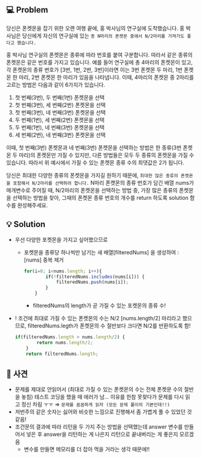 ## 💻 Problem

당신은 폰켓몬을 잡기 위한 오랜 여행 끝에, 홍 박사님의 연구실에 도착했습니다. 홍 박사님은 당신에게 자신의 연구실에 있는 `총 N마리의 폰켓몬 중에서 N/2마리를 가져가도 좋다고 했습니다.`

홍 박사님 연구실의 폰켓몬은 종류에 따라 번호를 붙여 구분합니다. 따라서 같은 종류의 폰켓몬은 같은 번호를 가지고 있습니다. 예를 들어 연구실에 총 4마리의 폰켓몬이 있고, 각 폰켓몬의 종류 번호가 [3번, 1번, 2번, 3번]이라면 이는 3번 폰켓몬 두 마리, 1번 폰켓몬 한 마리, 2번 폰켓몬 한 마리가 있음을 나타냅니다. 이때, 4마리의 폰켓몬 중 2마리를 고르는 방법은 다음과 같이 6가지가 있습니다.

1. 첫 번째(3번), 두 번째(1번) 폰켓몬을 선택
2. 첫 번째(3번), 세 번째(2번) 폰켓몬을 선택
3. 첫 번째(3번), 네 번째(3번) 폰켓몬을 선택
4. 두 번째(1번), 세 번째(2번) 폰켓몬을 선택
5. 두 번째(1번), 네 번째(3번) 폰켓몬을 선택
6. 세 번째(2번), 네 번째(3번) 폰켓몬을 선택

이때, 첫 번째(3번) 폰켓몬과 네 번째(3번) 폰켓몬을 선택하는 방법은 한 종류(3번 폰켓몬 두 마리)의 폰켓몬만 가질 수 있지만, 다른 방법들은 모두 두 종류의 폰켓몬을 가질 수 있습니다. 따라서 위 예시에서 가질 수 있는 폰켓몬 종류 수의 최댓값은 2가 됩니다.

당신은 최대한 다양한 종류의 폰켓몬을 가지길 원하기 때문에, `최대한 많은 종류의 폰켓몬을 포함해서 N/2마리를 선택하려 합니다.` N마리 폰켓몬의 종류 번호가 담긴 배열 nums가 매개변수로 주어질 때, N/2마리의 폰켓몬을 선택하는 방법 중, 가장 많은 종류의 폰켓몬을 선택하는 방법을 찾아, 그때의 폰켓몬 종류 번호의 개수를 return 하도록 solution 함수를 완성해주세요.

## 💡 Solution

- 우선 다양한 포켓몬을 가지고 싶어했으므로
    - 포켓몬을 종류당 하나씩만 남기는 새 배열[filteredNums] 을 생성하여 : [nums] 중복 제거
        
        ```jsx
        for(i=0; i<nums.length; i++){
                if(!filteredNums.includes(nums[i])) {
                    filteredNums.push(nums[i]);
                }
            }
        ```
        
        - filteredNums의 length가 곧 가질 수 있는 포켓몬의 종류 수!
- ! 조건에 최대로 가질 수 있는 폰켓몬의 수는 N/2 [nums.length/2] 마리라고 했으므로, filteredNums.legth가 폰켓몬의 수 절반보다 크다면 N/2를 반환하도록 함!
    
    ```jsx
    if(filteredNums.length > nums.length/2) {
            return nums.length/2;
        }
        return filteredNums.length;
    ```
    

## 🤔 사견

- 문제를 제대로 안읽어서 (최대로 가질 수 있는 폰켓몬의 수는 전체 폰켓문 수의 절반을 놓침) 테스트 코딩을 했을 때 에러가 남… 이유를 한참 못찾다가 문제를 다시 읽고 정신 차림 ㅜㅜ ⇒ `문제를 꼼꼼하게 읽자 (모든 문제 풀이의 기본인데!!)`
- 저번주의 같은 숫자는 싫어와 비슷한 느낌으로 진행해서 좀 가볍게 풀 수 있었던 것 같음!
- 조건문의 결과에 따라 리턴을 두 가지 주는 방법을 선택했는데 answer 변수를 만들어서 넣은 후 answer을 리턴하는 게 나은지 리턴으로 끝내버리는 게 좋은지 모르겠음
    - 변수를 만들면 메모리를 더 잡아 먹을 거라는 생각 때문에!!